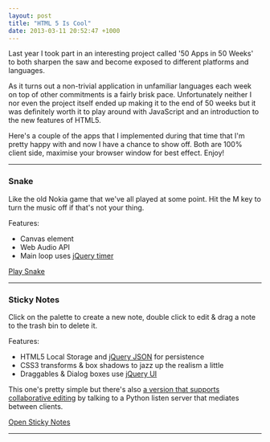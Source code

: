 ```yaml
--- 
layout: post
title: "HTML 5 Is Cool"
date: 2013-03-11 20:52:47 +1000
---
```



Last year I took part in an interesting project called '50 Apps in 50 Weeks' to both sharpen the saw and become exposed to different platforms and languages.

As it turns out a non-trivial application in unfamiliar languages each week on top of other commitments is a fairly brisk pace. Unfortunately neither I nor even the project itself ended up making it to the end of 50 weeks but it was definitely worth it to play around with JavaScript and an introduction to the new features of HTML5.

Here's a couple of the apps that I implemented during that time that I'm pretty happy with and now I have a chance to show off. Both are 100% client side, maximise your browser window for best effect. Enjoy!

---
### Snake

Like the old Nokia game that we've all played at some point. Hit the M key to turn the music off if that's not your thing.

Features:

- Canvas element
- Web Audio API
- Main loop uses [jQuery timer](https://github.com/jchavannes/jquery-timer)

<a href="/apps/snake" class="btn btn-primary" type="button">Play Snake</a> 

---
### Sticky Notes

Click on the palette to create a new note, double click to edit & drag a note to the trash bin to delete it.

Features:

- HTML5 Local Storage and [jQuery JSON](https://code.google.com/p/jquery-json/) for persistence
- CSS3 transforms & box shadows to jazz up the realism a little
- Draggables & Dialog boxes use [jQuery UI](http://www.jqueryui.com)

This one's pretty simple but there's also <a href="/apps/notes/stickynotes_collab.zip">a version that supports collaborative editing</a> by talking to a Python listen server that mediates between clients.

<a href="/apps/notes" class="btn btn-primary" type="button">Open Sticky Notes</a>

---
